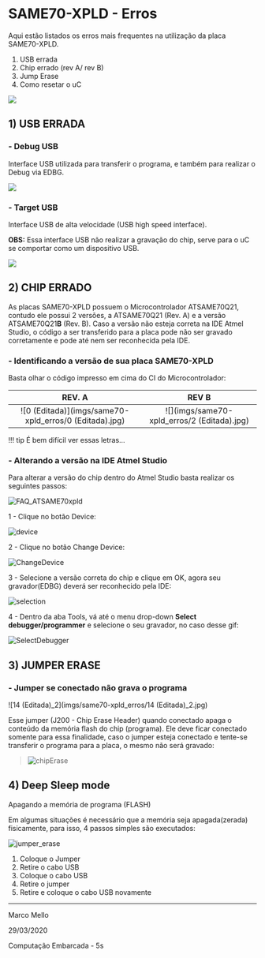 # SAME70-XPLD - Erros

Aqui estão listados os erros mais frequentes na utilização da placa SAME70-XPLD.

1. USB errada
1. Chip errado (rev A/ rev B)
1. Jump Erase
1. Como resetar o uC

![](imgs/same70-xpld_erros/ATSAME70XPLD_SPL.jpg)


## 1) USB ERRADA

### - Debug USB

Interface USB utilizada para transferir o programa, e também para realizar o Debug via EDBG.

![](imgs/same70-xpld_erros/9_editada.jpg)

### - Target USB

Interface USB de alta velocidade (USB high speed interface).

**OBS:** Essa interface USB não realizar a gravação do chip, serve para o uC se comportar como um dispositivo USB.

![](imgs/same70-xpld_erros/12_editada.jpg)

## 2) CHIP ERRADO

As placas SAME70-XPLD possuem o Microcontrolador ATSAME70Q21, contudo ele possui 2 versões, a ATSAME70Q21 (Rev. A) e a versão ATSAME70Q21**B** (Rev. B). Caso a versão não esteja correta na IDE Atmel Studio, o código a ser transferido para a placa pode não ser gravado corretamente e pode até nem ser reconhecida pela IDE.

### - Identificando a versão de sua placa SAME70-XPLD

Basta olhar o código impresso em cima do CI do Microcontrolador:

| REV. A                                                 | REV B                                       |
| :----------------------------------------------------: | :-----------------------------------------: |
| ![0 (Editada)](imgs/same70-xpld_erros/0 (Editada).jpg) | ![](imgs/same70-xpld_erros/2 (Editada).jpg) |

!!! tip
    É bem difícil ver essas letras...

### - Alterando a versão na IDE Atmel Studio

Para alterar a versão do chip dentro do Atmel Studio basta realizar os seguintes passos:

![FAQ_ATSAME70xpld](imgs/same70-xpld_erros/FAQ_ATSAME70xpld.gif)


1 - Clique no botão Device:

![device](imgs/same70-xpld_erros/device.PNG)


2 - Clique no botão Change Device:

![ChangeDevice](imgs/same70-xpld_erros/ChangeDevice.PNG)

3 - Selecione a versão correta do chip e clique em OK, agora seu gravador(EDBG) deverá ser reconhecido pela IDE:

![selection](imgs/same70-xpld_erros/selection.PNG)

4 - Dentro da aba Tools, vá até o menu drop-down **Select debugger/programmer** e selecione o seu gravador, no caso desse gif:

![SelectDebugger](imgs/same70-xpld_erros/SelectDebugger.PNG)

## 3) JUMPER ERASE

### - Jumper se conectado não grava o programa

![14 (Editada)_2](imgs/same70-xpld_erros/14 (Editada)_2.jpg)

Esse jumper (J200 - Chip Erase Header) quando conectado apaga o conteúdo da memória flash do chip (programa). Ele deve ficar conectado somente para essa finalidade, caso o jumper esteja conectado e tente-se transferir o programa para a placa, o mesmo não será gravado:

> ![chipErase](imgs/same70-xpld_erros/chipErase.PNG)

## 4) Deep Sleep mode

Apagando a memória de programa (FLASH)

Em algumas situações é necessário que a memória seja apagada(zerada) fisicamente, para isso, 4 passos simples são executados:

![jumper_erase](imgs/same70-xpld_erros/jumper_erase.gif)

1. Coloque o Jumper
1. Retire o cabo USB
1. Coloque o cabo USB
1. Retire o jumper
1. Retire e coloque o cabo USB novamente

------

Marco Mello

29/03/2020

Computação Embarcada - 5s
